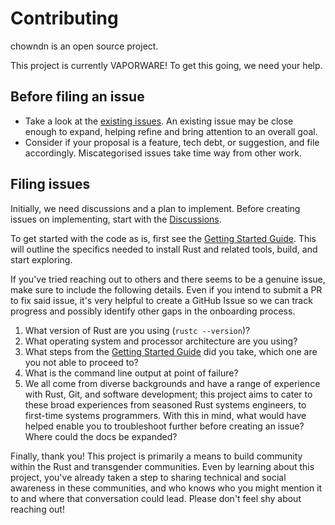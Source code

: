# Contributing

chowndn is an open source project.

This project is currently VAPORWARE! To get this going, we need your help.

## Before filing an issue

* Take a look at the [existing issues](https://github.com/christimiller/chowndn/issues).  An existing issue may be close enough to expand, helping refine and bring attention to an overall goal.
* Consider if your proposal is a feature, tech debt, or suggestion, and file accordingly.  Miscategorised issues take time way from other work.

## Filing issues
Initially, we need discussions and a plan to implement.  Before creating issues on implementing, start with the [Discussions](https://github.com/christimiller/chowndn/discussions). 

To get started with the code as is, first see the [Getting Started Guide](https://github.com/christimiller/chowndn/blob/main/GETTING_STARTED.md).  This will outline the specifics needed to install Rust and related tools, build, and start exploring.

If you've tried reaching out to others and there seems to be a genuine issue, make sure to include the following details.  Even if you intend to submit a PR to fix said issue, it's very helpful to create a GitHub Issue so we can track progress and possibly identify other gaps in the onboarding process. 

1. What version of Rust are you using (`rustc --version`)?
2. What operating system and processor architecture are you using?
3. What steps from the [Getting Started Guide](https://github.com/christimiller/chowndn/blob/main/GETTING_STARTED.md) did you take, which one are you not able to proceed to?
4. What is the command line output at point of failure? 
5. We all come from diverse backgrounds and have a range of experience with Rust, Git, and software development; this project aims to cater to these broad experiences from seasoned Rust systems engineers, to first-time systems programmers.  With this in mind, what would have helped enable you to troubleshoot further before creating an issue?  Where could the docs be expanded?

Finally, thank you!  This project is primarily a means to build community within the Rust and transgender communities.  Even by learning about this project, you've already taken a step to sharing technical and social awareness in these communities, and who knows who you might mention it to and where that conversation could lead.  Please don't feel shy about reaching out!
